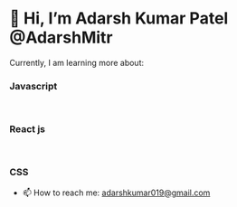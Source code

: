 


<h1>👋 Hi, I’m Adarsh Kumar Patel @AdarshMitr</h1>
Currently, I am learning more about:</br>
<h3>Javascript </h3> </br>
<h3>React js </h3></br>
<h3>CSS</h3>



- 📫 How to reach me: adarshkumar019@gmail.com

<!---
AdarshMitr/AdarshMitr is a ✨ special ✨ repository because its `README.md` (this file) appears on your GitHub profile.
You can click the Preview link to take a look at your changes.
--->
